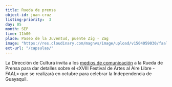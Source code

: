 ```yaml
---
title: Rueda de prensa
object-id: juan-cruz
listing-priority:  3
day: 05
month: SEP
time: 11h00
place: Paseo de la Juventud, puente Zig - Zag
image: "https://res.cloudinary.com/magnvs/image/upload/v1504059030/faal-masky_hlrhxe.png"
ext-url: "/capsulas/"
---
```


La Dirección de Cultura invita a los <u>medios de comunicación</u> a la Rueda de Prensa para dar detalles sobre el &laquo;XVIII Festival de Artes al Aire Libre - FAAL&raquo; que se realizará en octubre para celebrar la Independencia de Guayaquil.
